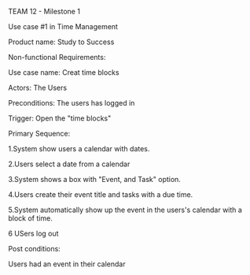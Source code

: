 TEAM 12 - Milestone 1 

Use case #1 in Time Management

Product name: Study to Success

Non-functional Requirements:

Use case name: Creat time blocks

Actors: The Users

Preconditions: The users has logged in

Trigger: Open the "time blocks"

Primary Sequence: 

1.System show users a calendar with dates.

2.Users select a date from a calendar

3.System shows a box with "Event, and Task" option.

4.Users create their event title and tasks with a due time.

5.System automatically show up the event in the users's calendar with a block of time.

6 USers log out

Post conditions:

Users had an event in their calendar
